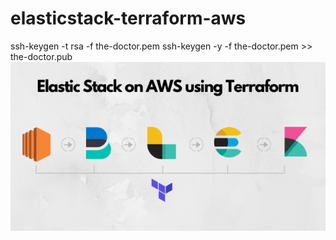 # elasticstack-terraform-aws

ssh-keygen -t rsa -f the-doctor.pem
ssh-keygen -y -f the-doctor.pem >> the-doctor.pub
![plot](./img1.png)


